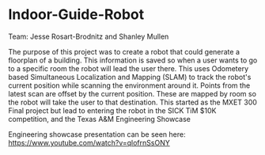 # Indoor-Guide-Robot

Team: Jesse Rosart-Brodnitz and Shanley Mullen

The purpose of this project was to create a robot that could generate a floorplan of a building. This information is saved so when a user wants to go to a specific room the robot will lead the user there. This uses Odometery based Simultaneous Localization and Mapping (SLAM) to track the robot's current position while scanning the environment around it. Points from the latest scan are offset by the current position. These are mapped by room so the robot will take the user to that destination. This started as the MXET 300 Final project but lead to entering the robot in the SICK TiM $10K competition, and the Texas A&M Engineering Showcase
 
 
Engineering showcase presentation can be seen here:
https://www.youtube.com/watch?v=qlofrnSsONY

